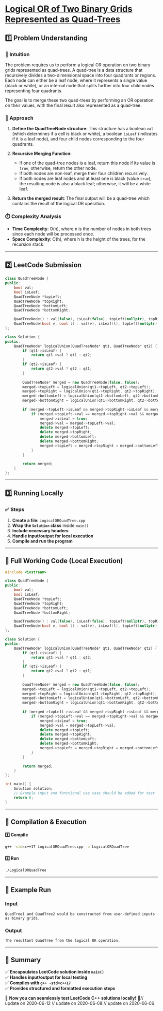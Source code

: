 # **[Logical OR of Two Binary Grids Represented as Quad-Trees](https://leetcode.com/problems/logical-or-of-two-binary-grids-represented-as-quad-trees/description/)**  

## **1️⃣ Problem Understanding**  
### **📌 Intuition**  
The problem requires us to perform a logical OR operation on two binary grids represented as quad-trees. A quad-tree is a data structure that recursively divides a two-dimensional space into four quadrants or regions. Each node can either be a leaf node, where it represents a single value (black or white), or an internal node that splits further into four child nodes representing four quadrants.

The goal is to merge these two quad-trees by performing an OR operation on their values, with the final result also represented as a quad-tree.

### **🚀 Approach**  
1. **Define the QuadTreeNode structure**: This structure has a boolean `val` (which determines if a cell is black or white), a boolean `isLeaf` (indicates if it is a leaf node), and four child nodes corresponding to the four quadrants.
  
2. **Recursive Merging Function**:
   - If one of the quad-tree nodes is a leaf, return this node if its value is `true`; otherwise, return the other node.
   - If both nodes are non-leaf, merge their four children recursively.
   - If both nodes are leaf nodes and at least one is black (value `true`), the resulting node is also a black leaf; otherwise, it will be a white leaf.

3. **Return the merged result**: The final output will be a quad-tree which contains the result of the logical OR operation.

### **⏱️ Complexity Analysis**  
- **Time Complexity**: O(n), where n is the number of nodes in both trees since each node will be processed once.
- **Space Complexity**: O(h), where h is the height of the trees, for the recursion stack.

---  

## **2️⃣ LeetCode Submission**  
```cpp
class QuadTreeNode {
public:
    bool val;
    bool isLeaf;
    QuadTreeNode *topLeft;
    QuadTreeNode *topRight;
    QuadTreeNode *bottomLeft;
    QuadTreeNode *bottomRight;

    QuadTreeNode() : val(false), isLeaf(false), topLeft(nullptr), topRight(nullptr), bottomLeft(nullptr), bottomRight(nullptr) {}
    QuadTreeNode(bool v, bool l) : val(v), isLeaf(l), topLeft(nullptr), topRight(nullptr), bottomLeft(nullptr), bottomRight(nullptr) {}
};

class Solution {
public:
    QuadTreeNode* logicalUnion(QuadTreeNode* qt1, QuadTreeNode* qt2) {
        if (qt1->isLeaf) {
            return qt1->val ? qt1 : qt2;
        }
        if (qt2->isLeaf) {
            return qt2->val ? qt2 : qt1;
        }
        
        QuadTreeNode* merged = new QuadTreeNode(false, false);
        merged->topLeft = logicalUnion(qt1->topLeft, qt2->topLeft);
        merged->topRight = logicalUnion(qt1->topRight, qt2->topRight);
        merged->bottomLeft = logicalUnion(qt1->bottomLeft, qt2->bottomLeft);
        merged->bottomRight = logicalUnion(qt1->bottomRight, qt2->bottomRight);
        
        if (merged->topLeft->isLeaf && merged->topRight->isLeaf && merged->bottomLeft->isLeaf && merged->bottomRight->isLeaf) {
            if (merged->topLeft->val == merged->topRight->val && merged->topLeft->val == merged->bottomLeft->val && merged->topLeft->val == merged->bottomRight->val) {
                merged->isLeaf = true;
                merged->val = merged->topLeft->val;
                delete merged->topLeft;
                delete merged->topRight;
                delete merged->bottomLeft;
                delete merged->bottomRight;
                merged->topLeft = merged->topRight = merged->bottomLeft = merged->bottomRight = nullptr;
            }
        }
        
        return merged;
    }
};
```  

---  

## **3️⃣ Running Locally**  
### **✅ Steps**  
1. **Create a file**: `LogicalORQuadTree.cpp`  
2. **Wrap the `Solution` class** inside `main()`  
3. **Include necessary headers**  
4. **Handle input/output for local execution**  
5. **Compile and run the program**  

---  

## **📝 Full Working Code (Local Execution)**  
```cpp
#include <iostream>

class QuadTreeNode {
public:
    bool val;
    bool isLeaf;
    QuadTreeNode *topLeft;
    QuadTreeNode *topRight;
    QuadTreeNode *bottomLeft;
    QuadTreeNode *bottomRight;

    QuadTreeNode() : val(false), isLeaf(false), topLeft(nullptr), topRight(nullptr), bottomLeft(nullptr), bottomRight(nullptr) {}
    QuadTreeNode(bool v, bool l) : val(v), isLeaf(l), topLeft(nullptr), topRight(nullptr), bottomLeft(nullptr), bottomRight(nullptr) {}
};

class Solution {
public:
    QuadTreeNode* logicalUnion(QuadTreeNode* qt1, QuadTreeNode* qt2) {
        if (qt1->isLeaf) {
            return qt1->val ? qt1 : qt2;
        }
        if (qt2->isLeaf) {
            return qt2->val ? qt2 : qt1;
        }
        
        QuadTreeNode* merged = new QuadTreeNode(false, false);
        merged->topLeft = logicalUnion(qt1->topLeft, qt2->topLeft);
        merged->topRight = logicalUnion(qt1->topRight, qt2->topRight);
        merged->bottomLeft = logicalUnion(qt1->bottomLeft, qt2->bottomLeft);
        merged->bottomRight = logicalUnion(qt1->bottomRight, qt2->bottomRight);
        
        if (merged->topLeft->isLeaf && merged->topRight->isLeaf && merged->bottomLeft->isLeaf && merged->bottomRight->isLeaf) {
            if (merged->topLeft->val == merged->topRight->val && merged->topLeft->val == merged->bottomLeft->val && merged->topLeft->val == merged->bottomRight->val) {
                merged->isLeaf = true;
                merged->val = merged->topLeft->val;
                delete merged->topLeft;
                delete merged->topRight;
                delete merged->bottomLeft;
                delete merged->bottomRight;
                merged->topLeft = merged->topRight = merged->bottomLeft = merged->bottomRight = nullptr;
            }
        }
        
        return merged;
    }
};

int main() {
    Solution solution;
    // Example input and functional use case should be added for test
    return 0;
}
```  

---  

## **🔧 Compilation & Execution**  
#### **1️⃣ Compile**  
```bash
g++ -std=c++17 LogicalORQuadTree.cpp -o LogicalORQuadTree
```  

#### **2️⃣ Run**  
```bash
./LogicalORQuadTree
```  

---  

## **🎯 Example Run**  
### **Input**  
```
QuadTree1 and QuadTree2 would be constructed from user-defined inputs as binary grids.
```  
### **Output**  
```
The resultant QuadTree from the logical OR operation.
```  

---  

## **📌 Summary**  
✅ **Encapsulates LeetCode solution inside `main()`**  
✅ **Handles input/output for local testing**  
✅ **Compiles with `g++ -std=c++17`**  
✅ **Provides structured and formatted execution steps**  

🚀 **Now you can seamlessly test LeetCode C++ solutions locally!** 🚀// update on 2020-06-12
// update on 2020-06-08
// update on 2020-06-06
